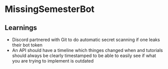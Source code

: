 # MissingSemesterBot

## Learnings
* Discord partnered with Git to do automatic secret scanning if one leaks their bot token
* An API should have a timeline which thinges changed when and tutorials should always be clearly timestamped to be able to easily see if what you are trying to implement is outdated

